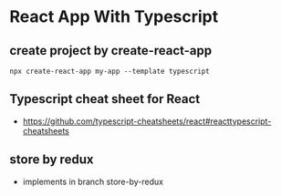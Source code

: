 # React App With Typescript

## create project by create-react-app
```
npx create-react-app my-app --template typescript
```


## Typescript cheat sheet for React 

* https://github.com/typescript-cheatsheets/react#reacttypescript-cheatsheets


## store by redux 
* implements in branch store-by-redux